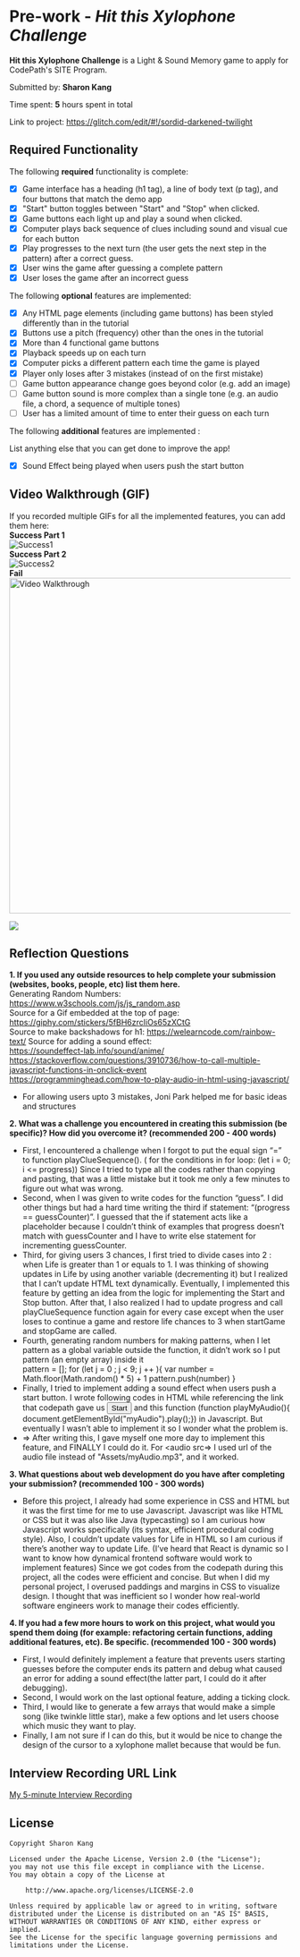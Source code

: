 # Pre-work - *Hit this Xylophone Challenge*

**Hit this Xylophone Challenge** is a Light & Sound Memory game to apply for CodePath's SITE Program. 

Submitted by: **Sharon Kang**

Time spent: **5** hours spent in total

Link to project: https://glitch.com/edit/#!/sordid-darkened-twilight

## Required Functionality

The following **required** functionality is complete:

* [X] Game interface has a heading (h1 tag), a line of body text (p tag), and four buttons that match the demo app
* [X] "Start" button toggles between "Start" and "Stop" when clicked. 
* [X] Game buttons each light up and play a sound when clicked. 
* [X] Computer plays back sequence of clues including sound and visual cue for each button
* [X] Play progresses to the next turn (the user gets the next step in the pattern) after a correct guess. 
* [X] User wins the game after guessing a complete pattern
* [X] User loses the game after an incorrect guess

The following **optional** features are implemented:

* [X] Any HTML page elements (including game buttons) has been styled differently than in the tutorial
* [X] Buttons use a pitch (frequency) other than the ones in the tutorial
* [X] More than 4 functional game buttons
* [X] Playback speeds up on each turn
* [X] Computer picks a different pattern each time the game is played
* [X] Player only loses after 3 mistakes (instead of on the first mistake)
* [ ] Game button appearance change goes beyond color (e.g. add an image)
* [ ] Game button sound is more complex than a single tone (e.g. an audio file, a chord, a sequence of multiple tones)
* [ ] User has a limited amount of time to enter their guess on each turn

The following **additional** features are implemented :  

List anything else that you can get done to improve the app!
* [X] Sound Effect being played when users push the start button

## Video Walkthrough (GIF)

If you recorded multiple GIFs for all the implemented features, you can add them here:  
**Success Part 1**  
![Success1](https://user-images.githubusercontent.com/94573832/160299770-d740adc7-da0d-4a0c-8807-bf827b9230df.gif)   
**Success Part 2**  
![Success2](https://user-images.githubusercontent.com/94573832/160299792-61f3b941-b36c-4e50-b0d1-8fa1bb195489.gif)    
**Fail**  
<img src='http://g.recordit.co/Zn1SHPSWLd.gif' title='Video Walkthrough' width='600'/>

![](gif4-link-here)

## Reflection Questions
**1. If you used any outside resources to help complete your submission (websites, books, people, etc) list them here.**   
Generating Random Numbers: https://www.w3schools.com/js/js_random.asp  
Source for a Gif embedded at the top of page: https://giphy.com/stickers/5fBH6zrcIiOs65zXCtG     
Source to make backshadows for h1: https://welearncode.com/rainbow-text/
Source for adding a sound effect:  
https://soundeffect-lab.info/sound/anime/  
https://stackoverflow.com/questions/3910736/how-to-call-multiple-javascript-functions-in-onclick-event  
https://programminghead.com/how-to-play-audio-in-html-using-javascript/  

- For allowing users upto 3 mistakes, Joni Park helped me for basic ideas and structures

**2. What was a challenge you encountered in creating this submission (be specific)? How did you overcome it? (recommended 200 - 400 words)**    

- First, I encountered a challenge when I forgot to put the equal sign “=” to function playClueSequence(). ( for the conditions in for loop: (let i = 0; i <= progress)) Since I tried to type all the codes rather than copying and pasting, that was a little mistake but it took me only a few minutes to figure out what was wrong. 
- Second, when I was given to write codes for the function “guess”. I did other things but had a hard time writing the third if statement: “(progress == guessCounter)”. I guessed that the if statement acts like a placeholder because I couldn’t think of examples that progress doesn’t match with guessCounter and I have to write else statement for incrementing guessCounter.
- Third, for giving users 3 chances, I first tried to divide cases into 2 : when Life is greater than 1 or equals to 1. I was thinking of showing updates in Life by using another variable (decrementing it) but I realized that I can’t update HTML text dynamically. Eventually, I implemented this feature by getting an idea from the logic for implementing the Start and Stop button. After that, I also realized I had to update progress and call playClueSequence function again for every case except when the user loses to continue a game and restore life chances to 3 when startGame and stopGame are called.
- Fourth,  generating random numbers for making patterns, when I let pattern as a global variable outside the function, it didn’t work so I put pattern (an empty array) inside it  
pattern = [];
  for (let j = 0 ; j < 9; j ++ ){
    var number = Math.floor(Math.random() * 5) + 1
    pattern.push(number)
  }
- Finally, I tried to implement adding a sound effect when users push a start button. I wrote following codes in HTML while referencing the link that codepath gave us <audio src="Assets/myAudio.mp3" id="myAudio"></audio> <button id="startBtn" onclick="playMyAudio();startGame()">Start</button>  and this function (function playMyAudio(){ document.getElementById("myAudio").play();}) in Javascript. But eventually I wasn’t able to implement it so I wonder what the problem is.
- => After writing this, I gave myself one more day to implement this feature, and FINALLY I could do it. For <audio src=> I used url of the audio file instead of "Assets/myAudio.mp3", and it worked.


**3. What questions about web development do you have after completing your submission? (recommended 100 - 300 words)**   

- Before this project, I already had some experience in CSS and HTML but it was the first time for me to use Javascript. Javascript was like HTML or CSS but it was also like Java (typecasting) so I am curious how Javascript works specifically (its syntax, efficient procedural coding style).  Also, I couldn’t update values for Life in HTML so I am curious if there’s another way to update Life. (I’ve heard that React is dynamic so I want to know how dynamical frontend software would work to implement features) Since we got codes from the codepath during this project, all the codes were efficient and concise. But when I did my personal project, I overused paddings and margins in CSS to visualize design. I thought that was inefficient so I wonder how real-world software engineers work to manage their codes efficiently.      
  
**4. If you had a few more hours to work on this project, what would you spend them doing (for example: refactoring certain functions, adding additional features, etc). Be specific. (recommended 100 - 300 words)**  
- First, I would definitely implement a feature that prevents users starting guesses before the computer ends its pattern and debug what caused an error for adding a sound effect(the latter part, I could do it after debugging). 
- Second, I would work on the last optional feature, adding a ticking clock. 
- Third, I would like to generate a few arrays that would make a simple song (like twinkle little star), make a few options and let users choose which music they want to play. 
- Finally, I am not sure if I can do this, but it would be nice to change the design of the cursor to a xylophone mallet because that would be fun.

## Interview Recording URL Link

[My 5-minute Interview Recording](your-link-here)


## License

    Copyright Sharon Kang

    Licensed under the Apache License, Version 2.0 (the "License");
    you may not use this file except in compliance with the License.
    You may obtain a copy of the License at

        http://www.apache.org/licenses/LICENSE-2.0

    Unless required by applicable law or agreed to in writing, software
    distributed under the License is distributed on an "AS IS" BASIS,
    WITHOUT WARRANTIES OR CONDITIONS OF ANY KIND, either express or implied.
    See the License for the specific language governing permissions and
    limitations under the License.
